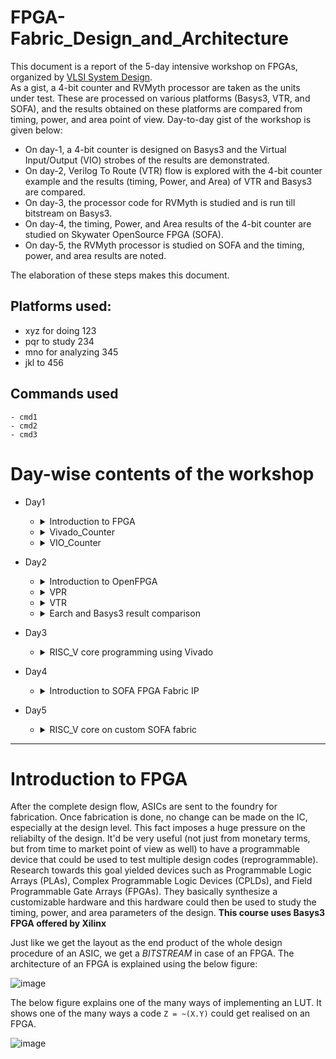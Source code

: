 # FPGA-Fabric_Design_and_Architecture
This document is a report of the 5-day intensive workshop on FPGAs, organized by [VLSI System Design](https://www.vlsisystemdesign.com/).<br/>
As a gist, a 4-bit counter and RVMyth processor are taken as the units under test. These are processed on various platforms (Basys3, VTR, and SOFA), and the results obtained on these platforms are compared from timing, power, and area point of view. Day-to-day gist of the workshop is given below:<br/>
- On day-1, a 4-bit counter is designed on Basys3 and the Virtual Input/Output (VIO) strobes of the results are demonstrated.<br/>
- On day-2, Verilog To Route (VTR) flow is explored with the 4-bit counter example and the results (timing, Power, and Area) of VTR and Basys3 are compared.<br/>
- On day-3, the processor code for RVMyth is studied and is run till bitstream on Basys3.<br/>
- On day-4, the timing, Power, and Area results of the 4-bit counter are studied on Skywater OpenSource FPGA (SOFA).<br/>
- On day-5, the RVMyth processor is studied on SOFA and the timing, power, and area results are noted.<br/>

The elaboration of these steps makes this document.<br/>

## Platforms used:
- xyz for doing 123
- pqr to study 234
- mno for analyzing 345
- jkl to 456

## Commands used
  ```
  - cmd1
  - cmd2
  - cmd3
  ```

# Day-wise contents of the workshop
  - Day1
    - <details>
      <summary>Introduction to FPGA</summary>
  
        [click here](#introduction-to-fpga)
      - What is an FPGA?
      - LUTs and ways for programming FPGAs
      - The Basys FPGA boards and Vivado
      </details>
      
    - <details>
      <summary>Vivado_Counter</summary>
    
        [click here](#vivado_counter)
      - Verilog Simulation
      - A bit more on simulation
      - Map pins
      - Slack
      - Synthesis
      - Bitstream constraints
      - Bitstream generation view on Basys3
      - Timing
      - Power_Area
      </details>
    
    - <details>
      <summary>VIO_Counter</summary>
  
        [click here](#vio_counter)
      - Introduction
      - Code
      - Bitstream Outputs
      </details>
      
  - Day2
    - <details>
      <summary>Introduction to OpenFPGA</summary>
  
        [click here](#introduction-to-openfpga)
      - Part-1
      - Part-2
      - VTR flow
      </details>
      
    - <details>
      <summary>VPR</summary>
        [click here](#vpr)
      - xml blif
      - tseng GUI
      - Timing report
      </details>
      
    - <details>
      <summary>VTR</summary>
      
        [click here](#vtr)
      - VTR flow with VPR GUI
      - Post synthesis simulation
      - Timing_Area
      - Power Analysis
      </details>
  
    - <details>
      <summary>Earch and Basys3 result comparison</summary>
  
       [click here](#earch-and-basys3-result-comparison)


  - Day3
    - <details>
      <summary>RISC_V core programming using Vivado</summary>
  
        [click here](#risc_v-core-programming-using-vivado)
      - RVMyth Vivado RTL to Synthesis
      - RVMyth Vivado Synthesis to bitstream
      </details>
      
  - Day4
    - <details>
      <summary>Introduction to SOFA FPGA Fabric IP</summary>
  
        [click here](#introduction-to-sofa-fpga-fabric) 
      - Counter Area
      - Counter Timing
      - Counter post impl
      - Counter Power
      </details>
      
  - Day5
    - <details>
      <summary>RISC_V core on custom SOFA fabric</summary>
  
        [click here](#risc_v-core-on-custom-sofa-fabric)
      - SOFA-RVMyth run
      - SOFA-RVMyth timing and area
      - RVMyth post impl netlist
      - SOFA-RVMyth Vivado simulation
      </details>

------------------------------------------------------------------------------------------------------------------------------------
# Introduction to FPGA

After the complete design flow, ASICs are sent to the foundry for fabrication. Once fabrication is done, no change can be made on the IC, especially at the design level. This fact imposes a huge pressure on the reliabilty of the design. It'd be very useful (not just from monetary terms, but from time to market point of view as well)  to have a programmable device that could be used to test multiple design codes (reprogrammable). Research towards this goal yielded devices such as Programmable Logic Arrays (PLAs), Complex Programmable Logic Devices (CPLDs), and Field Programmable Gate Arrays (FPGAs). They basically synthesize a customizable hardware and this hardware could then be used to study the timing, power, and area parameters of the design. **This course uses Basys3 FPGA offered by Xilinx**

Just like we get the layout as the end product of the whole design procedure of an ASIC, we get a *BITSTREAM* in case of an FPGA. The architecture of an FPGA is explained using the below figure:

![image](https://user-images.githubusercontent.com/14873110/171280765-bd85f861-c70e-40fd-9e38-99fe0f7bae5a.png)

  The below figure explains one of the many ways of implementing an LUT. It shows one of the many ways a code ``` Z = ~(X.Y) ``` could get realised on an FPGA.
  
  ![image](https://user-images.githubusercontent.com/14873110/171394247-f12bd76b-336b-4bb1-998f-1fd864b4b1ea.png)



